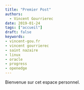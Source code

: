 ```yaml
---
title: "Premier Post"
authors:
  - Vincent Gourrierec
date: 2019-01-24
tags: ["accueil"]
draft: false
keywords:
- vincent-gou.fr
- vincent gourrierec
- saint nazaire
- linux
- oracle
- progress
- openedge
---
```


Bienvenue sur cet espace personnel.

